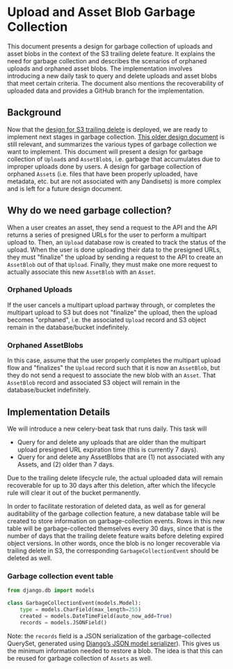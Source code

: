 # Upload and Asset Blob Garbage Collection

This document presents a design for garbage collection of uploads and asset blobs in the context of the S3 trailing delete feature. It explains the need for garbage collection and describes the scenarios of orphaned uploads and orphaned asset blobs. The implementation involves introducing a new daily task to query and delete uploads and asset blobs that meet certain criteria. The document also mentions the recoverability of uploaded data and provides a GitHub branch for the implementation.

## Background

Now that the [design for S3 trailing delete](https://github.com/dandi/dandi-archive/blob/master/doc/design/s3-trailing-delete.md) is deployed, we are ready to implement next stages in garbage collection. [This older design document](https://github.com/dandi/dandi-archive/blob/master/doc/design/garbage-collection-1.md#uploads) is still relevant, and summarizes the various types of garbage collection we want to implement. This document will present a design for garbage collection of `Upload`s and `AssetBlob`s, i.e. garbage that accumulates due to improper uploads done by users. A design for garbage collection of orphaned `Asset`s (i.e. files that have been properly uploaded, have metadata, etc. but are not associated with any Dandisets) is more complex and is left for a future design document.

## Why do we need garbage collection?

When a user creates an asset, they send a request to the API and the API returns a series of presigned URLs for the user to perform a multipart upload to. Then, an `Upload` database row is created to track the status of the upload. When the user is done uploading their data to the presigned URLs, they must "finalize" the upload by sending a request to the API to create an `AssetBlob` out of that `Upload`. Finally, they must make one more request to actually associate this new `AssetBlob` with an `Asset`.

### Orphaned Uploads

If the user cancels a multipart upload partway through, or completes the multipart upload to S3 but does not "finalize" the upload, then the upload becomes "orphaned", i.e. the associated `Upload` record and S3 object remain in the database/bucket indefinitely.

### Orphaned AssetBlobs

In this case, assume that the user properly completes the multipart upload flow and "finalizes" the `Upload` record such that it is now an `AssetBlob`, but they do not send a request to associate the new blob with an `Asset`. That `AssetBlob` record and associated S3 object will remain in the database/bucket indefinitely.

## Implementation Details

We will introduce a new celery-beat task that runs daily. This task will

- Query for and delete any uploads that are older than the multipart upload presigned URL expiration time (this is currently 7 days).
- Query for and delete any AssetBlobs that are (1) not associated with any Assets, and (2) older than 7 days.

Due to the trailing delete lifecycle rule, the actual uploaded data will remain recoverable for up to 30 days after this deletion, after which the lifecycle rule will clear it out of the bucket permanently.

In order to facilitate restoration of deleted data, as well as for general auditability of the garbage collection feature, a new database table will be created to store information on garbage-collection events. Rows in this new table will be garbage-collected themselves every 30 days, since that is the number of days that the trailing delete feature waits before deleting expired object versions. In other words, once the blob is no longer recoverable via trailing delete in S3, the corresponding `GarbageCollectionEvent` should be deleted as well.

### Garbage collection event table

```python
from django.db import models

class GarbageCollectionEvent(models.Model):
    type = models.CharField(max_length=255)
    created = models.DateTimeField(auto_now_add=True)
    records = models.JSONField()
```

Note: the `records` field is a JSON serialization of the garbage-collected QuerySet, generated using [Django’s JSON model serializer](https://docs.djangoproject.com/en/5.1/topics/serialization/#serialization-formats-json)). This gives us the minimum information needed to restore a blob. The idea is that this can be reused for garbage collection of `Assets` as well.
